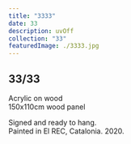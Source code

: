 ```yaml
---
title: "3333"
date: 33
description: uvOff
collection: "33"
featuredImage: ./3333.jpg
---
```


## 33/33

Acrylic on wood<br/>
150x110cm wood panel

Signed and ready to hang.<br/>
Painted in El REC, Catalonia. 2020.
